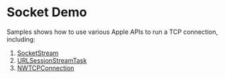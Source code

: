 # Socket Demo

Samples shows how to use various Apple APIs to run a TCP connection, including:

1. [SocketStream](/Sources/Socket/StreamSocket.swift)
2. [URLSessionStreamTask](/Sources/Socket/URLSessionSocket.swift)
3. [NWTCPConnection](/Sources/Socket/NetworkSocket.socket)
